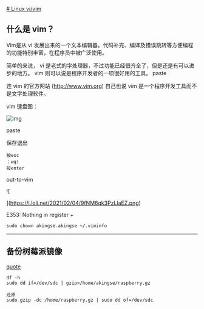 

[# Linux vi/vim](https://www.runoob.com/linux/linux-vim.html)

## 什么是 vim？

Vim是从 vi 发展出来的一个文本编辑器。代码补完、编译及错误跳转等方便编程的功能特别丰富，在程序员中被广泛使用。 

简单的来说， vi 是老式的字处理器，不过功能已经很齐全了，但是还是有可以进步的地方。 vim 则可以说是程序开发者的一项很好用的工具。 paste

连 vim 的官方网站 (http://www.vim.org) 自己也说 vim 是一个程序开发工具而不是文字处理软件。

vim 键盘图：

![img](https://i.loli.net/2021/01/07/OEFQbVitySfhKqH.gif)



paste

保存退出

```
按esc
：wq!
按enter
```

out-to-vim

![

](https://i.loli.net/2021/02/04/9fNM6qk3PzLlaEZ.png)

E353: Nothing in register +

```
sudo chown akingse.akingse ~/.viminfo 
```





---

## 备份树莓派镜像

[quote](https://www.lxx1.com/1450)

```
df -h
sudo dd if=/dev/sdc | gzip>/home/akingse/raspberry.gz

还原
sudo gzip -dc /home/raspberry.gz | sudo dd of=/dev/sdc
```





